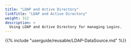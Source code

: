 ```yaml
---
title: "LDAP and Active Directory"
linkTitle: "LDAP and Active Directory"
weight: 312
description: >
  Using LDAP and Active Directory for managing Logins.
---
```


{{% include "userguide/reusable/LDAP-DataSource.md" %}}
